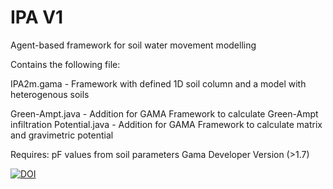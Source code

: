 # IPA V1
Agent-based framework for soil water movement modelling

Contains the following file:

IPA2m.gama - Framework with defined 1D soil column and a model with heterogenous soils

Green-Ampt.java - Addition for GAMA Framework to calculate Green-Ampt infiltration
Potential.java - Addition for GAMA Framework to calculate matrix and gravimetric potential

Requires:
pF values from soil parameters
Gama Developer Version (>1.7)

[![DOI](https://zenodo.org/badge/114230537.svg)](https://zenodo.org/badge/latestdoi/114230537)

